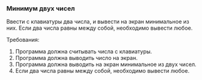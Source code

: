 
### Минимум двух чисел

Ввести с клавиатуры два числа, и вывести на экран минимальное из них. Если два числа равны между собой, необходимо вывести любое.


Требования:
1.	Программа должна считывать числа c клавиатуры.
2.	Программа должна выводить число на экран.
3.	Программа должна выводить на экран минимальное из двух чисел.
4.	Если два числа равны между собой, необходимо вывести любое.


